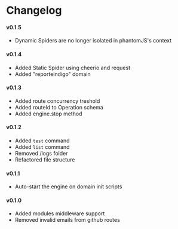 
Changelog
================================================

#### v0.1.5

- Dynamic Spiders are no longer isolated in phantomJS's context


#### v0.1.4

- Added Static Spider using cheerio and request
- Added "reporteindigo" domain


#### v0.1.3

- Added route concurrency treshold
- Added routeId to Operation schema
- Added engine.stop method


#### v0.1.2

- Added `test` command
- Added `list` command
- Removed /logs folder
- Refactored file structure


#### v0.1.1

- Auto-start the engine on domain init scripts


#### v0.1.0

- Added modules middleware support
- Removed invalid emails from github routes
